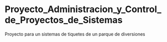 # Proyecto_Administracion_y_Control_de_Proyectos_de_Sistemas
Proyecto para un sistemas de tiquetes de un parque de diversiones 

